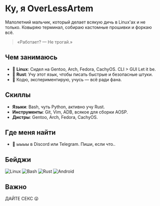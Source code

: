 # Ку, я OverLessArtem

Малолетний мальчик, который делает всякую дичь в Linux'ах и не только.
Ковыряю терминал, собираю кастомные прошивки и форкаю всё.

> «Работает? — Не трогай.»

## Чем занимаюсь
- 🐧 **Linux**: Сидел на Gentoo, Arch, Fedora, CachyOS. CLI > GUI Let it be.
- 🦀 **Rust**: Учу этот язык, чтобы писать быстрые и безопасные штуки.
- 🧠 Кодю, экспериментирую, учусь — всё ради фана.

## Скиллы
- **Языки**: Bash, чуть Python, активно учу Rust.
- **Инструменты**: Git, Vim, ADB, всякое для сборки AOSP.
- **Дистры**: Gentoo, Arch, Fedora, CachyOS.

## Где меня найти
- 📩 ыыыы в Discord или Telegram. Пиши, если что..

## Бейджи
![Linux](https://img.shields.io/badge/Linux-FCC624?style=flat&logo=linux&logoColor=black)
![Bash](https://img.shields.io/badge/Bash-4EAA25?style=flat&logo=gnubash)
![Rust](https://img.shields.io/badge/Rust-CE412B?style=flat&logo=rust)
![Android](https://img.shields.io/badge/Android-3DDC84?style=flat&logo=android)

## Важно
ДАЙТЕ СЕКС 😜

